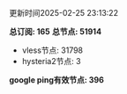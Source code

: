 更新时间2025-02-25 23:13:22

**总订阅: 165**
**总节点: 51914**
- vless节点: 31798
- hysteria2节点: 3

**google ping有效节点: 396**
